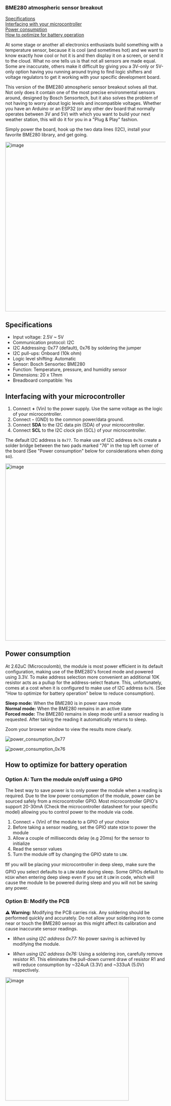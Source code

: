 ### BME280 atmospheric sensor breakout

[Specifications](#specifications)\
[Interfacing with your microcontroller](#interfacing-with-your-microcontroller)\
[Power consumption](#power-consumption)\
[How to optimize for battery operation](#how-to-optimize-for-battery-operation)

At some stage or another all electronics enthusiasts build something with a temperature sensor, because it is cool (and sometimes hot) and we want to know exactly how cool or hot it is and then display it on a screen, or send it to the cloud. What no one tells us is that not all sensors are made equal. Some are inaccurate, others make it difficult by giving you a 3V-only or 5V-only option having you running around trying to find logic shifters and voltage regulators to get it working with your specific development board.

This version of the BME280 atmospheric sensor breakout solves all that. Not only does it contain one of the most precise environmental sensors around, designed by Bosch Sensortech, but it also solves the problem of not having to worry about logic levels and incompatible voltages. Whether you have an Arduino or an ESP32 (or any other dev board that normally operates between 3V and 5V) with which you want to build your next weather station, this will do it for you in a "Plug & Play" fashion. 

Simply power the board, hook up the two data lines (I2C), install your favorite BME280 library, and get going.

<img width="533" alt="image" src="https://github.com/BillyGriffiths/BME280/assets/6160978/39d51cf5-d1b0-41b2-b100-9d70bb42ced5">

## Specifications

- Input voltage: 2.5V ~ 5V 
- Communication protocol: I2C
- I2C Addressing: 0x77 (default), 0x76 by soldering the jumper
- I2C pull-ups: Onboard (10k ohm)
- Logic level shifting: Automatic
- Sensor: Bosch Sensortec BME280
- Function: Temperature, pressure, and humidity sensor
- Dimensions: 20 x 17mm
- Breadboard compatible: Yes

## Interfacing with your microcontroller

1. Connect **+** (Vin) to the power supply. Use the same voltage as the logic of your microcontroller.
2. Connect **-** (GND) to the common power/data ground.
3. Connect **SDA** to the I2C data pin (SDA) of your microcontroller. 
4. Connect **SCL** to the I2C clock pin (SCL) of your microcontroller.

The default I2C address is `0x77`. To make use of I2C address `0x76` create a solder bridge between the two pads marked "76" in the top left corner of the board (See "Power consumption" below for considerations when doing so).

<img width="557" alt="image" src="https://github.com/BillyGriffiths/BME280/assets/6160978/0900b0a7-4c47-4d41-b020-66e63b995fd4">

## Power consumption

At 2.62uC (Microcoulomb), the module is most power efficient in its default configuration, making use of the BME280's forced mode and powered using 3.3V. To make address selection more convenient an additional 10K resistor acts as a pullup for the address-select feature. This, unfortunately, comes at a cost when it is configured to make use of I2C address `0x76`. (See "How to optimize for battery operation" below to reduce consumption).

**Sleep mode:** When the BME280 is in power save mode\
**Normal mode:** When the BME280 remains in an active state\
**Forced mode:** The BME280 remains in sleep mode until a sensor reading is requested. After taking the reading it automatically returns to sleep.

Zoom your browser window to view the results more clearly.
  
![power_consumption_0x77](https://github.com/BillyGriffiths/BME280/assets/6160978/bcac3173-1f85-4ca3-a239-3da7cef9d36e)

![power_consumption_0x76](https://github.com/BillyGriffiths/BME280/assets/6160978/ecd1ad5c-9034-46e3-b3b8-c72dac6b31b6)
 
## How to optimize for battery operation

### Option A: Turn the module on/off using a GPIO

The best way to save power is to only power the module when a reading is required. Due to the low power consumption of the module, power can be sourced safely from a microcontroller GPIO. Most microcontroller GPIO's support 20-30mA (Check the microcontroller datasheet for your specific model) allowing you to control power to the module via code.

1. Connect + (Vin) of the module to a GPIO of your choice
2. Before taking a sensor reading, set the GPIO state `HIGH` to power the module
3. Allow a couple of milliseconds delay (e.g 20ms) for the sensor to initialize
4. Read the sensor values
5. Turn the module off by changing the GPIO state to `LOW`.

❗If you will be placing your microcontroller in deep sleep, make sure the GPIO you select defaults to a `LOW` state during sleep. Some GPIOs default to `HIGH` when entering deep sleep even if you set it `LOW` in code, which will cause the module to be powered during sleep and you will not be saving any power. 

### Option B: Modify the PCB

⚠️ **Warning:** Modifying the PCB carries risk. Any soldering should be performed quickly and accurately. Do not allow your soldering iron to come near or touch the BME280 sensor as this might affect its calibration and cause inaccurate sensor readings.

- *When using I2C address 0x77:* No power saving is achieved by modifying the module.

- *When using I2C address 0x76:* Using a soldering iron, carefully remove resistor R1. This eliminates the pull-down current draw of resistor R1 and will reduce consumption by ~324uA (3.3V) and ~333uA (5.0V) respectively.

<img width="388" alt="image" src="https://github.com/BillyGriffiths/BME280/assets/6160978/e2da045e-5136-4779-b4e7-3a46e5137b0d">





